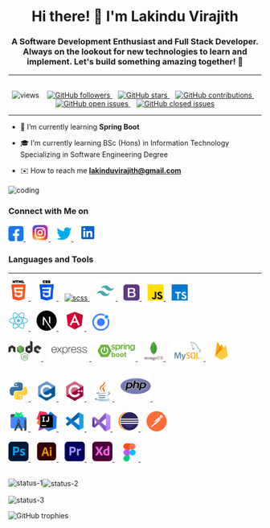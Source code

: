 <h1 align="center">Hi there! 👋 I'm Lakindu Virajith</h1>
<h3 align="center">A Software Development Enthusiast and Full Stack Developer. Always on the lookout for new technologies to learn and implement. Let's build something amazing together! 🚀</h3>

---
<br />

<div align="center">
    <img src="https://komarev.com/ghpvc/?username=lakinduvirajith&label=Profile%20views&color=0e75b6&style=flat" alt="views" />
    &nbsp;&nbsp;
    <a href="https://github.com/lakinduvirajith">
      <img src="https://img.shields.io/github/followers/lakinduvirajith?label=Followers&style=social" alt="GitHub followers" />
    </a>
    &nbsp;&nbsp;
    <a href="https://github.com/lakinduvirajith?tab=repositories">
      <img src="https://img.shields.io/github/stars/lakinduvirajith?style=social" alt="GitHub stars" />
    </a>
    &nbsp;&nbsp;
    <a href="https://github.com/lakinduvirajith">
      <img src="https://img.shields.io/github/last-commit/lakinduvirajith/lakinduvirajith?label=Contributions&style=flat" alt="GitHub contributions" />
    </a>
    &nbsp;&nbsp;
    <a href="https://github.com/lakinduvirajith/lakinduvirajith/issues">
      <img src="https://img.shields.io/github/issues/lakinduvirajith/lakinduvirajith?label=Open%20Issues&style=flat" alt="GitHub open issues" />
    </a>
    &nbsp;&nbsp;
    <a href="https://github.com/lakinduvirajith/lakinduvirajith/issues?q=is%3Aissue+is%3Aclosed">
      <img src="https://img.shields.io/github/issues-closed/lakinduvirajith/lakinduvirajith?label=Closed%20Issues&style=flat" alt="GitHub closed issues" />
    </a>
</div>


---

-  🚀 I’m currently learning **Spring Boot**

-  🎓 I’m currently learning BSc (Hons) in Information Technology Specializing in Software Engineering Degree

-  ✉️ How to reach me **lakinduvirajith@gmail.com**

<img align="center" alt="coding" width="400" src="https://images.squarespace-cdn.com/content/v1/5769fc401b631bab1addb2ab/1541580611624-TE64QGKRJG8SWAIUS7NS/ke17ZwdGBToddI8pDm48kPoswlzjSVMM-SxOp7CV59BZw-zPPgdn4jUwVcJE1ZvWQUxwkmyExglNqGp0IvTJZamWLI2zvYWH8K3-s_4yszcp2ryTI0HqTOaaUohrI8PI6FXy8c9PWtBlqAVlUS5izpdcIXDZqDYvprRqZ29Pw0o/coding-freak.gif">

### Connect with Me on
<div>
  <!--facebook icon-->
  <a href="https://www.facebook.com/lakindu.virajith.1">
    <img src="./social/facebook.svg" alt="facebook" height="30" />
  </a>&nbsp;&nbsp;
  <!--instagram icon-->
  <a href="https://www.instagram.com/lakindu_virajith/">
    <img src="./social/instagram.svg" alt="instagram" height="34" />
  </a>&nbsp;&nbsp;
  <!--twitter icon-->
  <a href="https://twitter.com/LakinduZoysa?s=09" >
    <img src="./social/twitter.svg" alt="twitter" height="30" />
  </a>&nbsp;&nbsp;
  <!--linkedin icon-->
  <a href="https://www.linkedin.com/in/lakindu-de-zoysa-59b0b925b">
    <img src="./social/linkedin.svg" alt="linkedin" height="34" />
  </a>
</div>

### Languages and Tools
<hr />

<div align="left">
  <!--html icon-->
  <a href="https://www.w3.org/html/">
    <img src="./asserts/html-5.png" alt="html5" height="40"/>
  </a>&nbsp;&nbsp;
  <!--css icon-->
  <a href="https://www.w3schools.com/css/">
    <img src="./asserts/css-3.png" alt="css3" height="40"/>
  </a>&nbsp;&nbsp;
  <!--scss icon-->
  <a href="https://sass-lang.com/">
    <img src="https://www.vectorlogo.zone/logos/sass-lang/sass-lang-icon.svg" alt="scss" height="40"/>
  </a>&nbsp;&nbsp;
  <!--tailwind icon-->
  <a href="https://tailwindcss.com">
    <img src="./asserts/tailwind-css.png" alt="tailwind" height="40"/>
  </a>&nbsp;&nbsp;
  <!--bootstrap icon-->
  <a href="https://getbootstrap.com">
    <img src="./asserts/bootstrap.png" alt="bootstrap" height="32"/>
  </a>&nbsp;&nbsp;
  <!--js icon-->
  <a href="https://developer.mozilla.org/en-US/docs/Web/JavaScript">
    <img src="./asserts/js.png" alt="javascript" height="32"/>
  </a>&nbsp;&nbsp;
  <!--typescript icon-->
  <a href="https://www.typescriptlang.org/">
    <img src="./asserts/typescript.png" alt="typescript" height="32"/>
  </a>
</div><br />

<div align="left">
  <!--react icon-->
  <a href="https://reactjs.org/">
    <img src="./asserts/react.png" alt="react" height="40"/>
  </a>&nbsp;&nbsp;
  <!--nextjs icon-->
  <a href="https://nextjs.org/docs">
    <img src="./asserts/nextjs.png" alt="nextjs" height="40"/>
  </a>&nbsp;&nbsp;
  <!--angular icon-->
  <a href="https://angular.io/">
    <img src="./asserts/angular.png" height="40"/>
  </a>&nbsp;&nbsp;
  <!--ionic icon-->
  <a href="https://ionicframework.com/docs/">
    <img src="./asserts/ionic.png" alt="ionic" height="34"/> </a>
</div><br />

<div align="left">
  <!--node js icon-->
  <a href="https://nodejs.org">
    <img src="./asserts/node-js.png" alt="nodejs" height="40"/>
  </a>&nbsp;&nbsp;
  <!--express icon-->
  <a href="https://expressjs.com">
    <img src="./asserts//expressjs.svg" alt="express" height="40"/>
  </a>&nbsp;&nbsp;
  <!--spring boot icon-->
  <a href="https://spring.io/projects/spring-boot">
    <img src="./asserts/spring-boot.png" alt="spring-boot" height="40"/>
  </a>&nbsp;&nbsp;
  <!--mongo db icon-->
  <a href="https://www.mongodb.com/">
    <img src="./asserts/mongo-db.png" alt="mongodb" height="40"/>
  </a>&nbsp;&nbsp;
  <!--mysql icon-->
  <a href="https://www.mysql.com/">
    <img src="./asserts/mysql.png" alt="mysql" height="40"/>
  </a>&nbsp;&nbsp;
  <!--firebase icon-->
  <a href="https://firebase.google.com/">
    <img src="./asserts/firebase.png" alt="firebase" height="40"/>
  </a>
</div><br />

<div align="left">
  <!--python icon-->
  <a href="https://www.python.org">
    <img src="./asserts/python.png" alt="python" height="40"/>
  </a>&nbsp;&nbsp;
  <!--c icon-->
  <a href="https://www.cprogramming.com/">
    <img src="./asserts/c.svg" alt="c" height="40"/>
  </a>&nbsp;&nbsp;
  <!--c++ icon-->
  <a href="https://www.w3schools.com/cpp/">
    <img src="./asserts/c++.svg" alt="cplusplus" height="40"/>
  </a>&nbsp;&nbsp;
  <!--java icon-->
  <a href="https://www.java.com">
    <img src="./asserts/java.png" alt="java" height="40"/>
  </a>&nbsp;&nbsp;
  <!--php icon-->
  <a href="https://www.php.net">
    <img src="./asserts/php.png" alt="php" height="60"/>
  </a>&nbsp;&nbsp;
</div><br />

<div align="left">
  <!--android icon-->
  <a href="https://developer.android.com">
     <img src="./asserts/android-studio.png" alt="android" height="40"/>
  </a>&nbsp;&nbsp;
  <!--intellij idea icon-->
  <a href="https://www.jetbrains.com/idea/">
     <img src="./asserts/intellij-idea.png" alt="intellij" height="40"/>
  </a>&nbsp;&nbsp;
  <!--vs code icon-->
  <a href="https://code.visualstudio.com">
     <img src="./asserts/vscode.png" alt="android" height="40"/>
  </a>&nbsp;&nbsp;
  <!--visual studio icon-->
  <a href="https://visualstudio.microsoft.com">
     <img src="./asserts/visual-studio.png" alt="android" height="36"/>
  </a>&nbsp;&nbsp;
  <!--eclipse ide icon-->
  <a href="https://www.eclipse.org/ide/">
     <img src="./asserts/eclipse.png" alt="eclipse" height="40"/>
  </a>&nbsp;&nbsp;
  <!--postman icon-->
  <a href="https://postman.com">
    <img src="./asserts/postman.png" alt="postman" height="40"/>
  </a>
</div><br />

<div align="left">
  <!--photoshop icon-->
  <a href="https://www.photoshop.com/en">
    <img src="./asserts/photoshop.png" alt="photoshop" height="40"/>
  </a>&nbsp;&nbsp;
  <!--illustrator icon-->
  <a href="https://www.adobe.com/in/products/illustrator.html">
    <img src="./asserts/illustrator.png" alt="illustrator" height="40"/>
  </a>&nbsp;&nbsp;
  <!--premiere pro icon-->
  <a href="https://www.adobe.com/in/products/premiere.html">
    <img src="./asserts/premiere-pro.png" alt="illustrator" height="40"/>
  </a>&nbsp;&nbsp;
  <!--xd icon-->
  <a href="https://www.adobe.com/products/xd.html">
    <img src="./asserts/xd.png" alt="xd" height="40"/>
  </a>&nbsp;&nbsp;
  <!--figma icon-->
  <a href="https://www.figma.com/">
    <img src="./asserts/figma.png" alt="figma" height="36"/>
  </a>&nbsp;&nbsp;
</div><br />

<p><img align="left" src="https://github-readme-stats.vercel.app/api/top-langs?username=lakinduvirajith&show_icons=true&locale=en&layout=compact" alt="status-1" /></p>

<p><img align="center" src="https://github-readme-stats.vercel.app/api?username=lakinduvirajith&show_icons=true&locale=en" alt="status-2" /></p>

<p><img align="center" src="https://github-readme-streak-stats.herokuapp.com/?user=lakinduvirajith&" alt="status-3" /></p>

<p><img align="left" src="https://github-profile-trophy.vercel.app/?username=lakinduvirajith&theme=flat&no-frame=true&margin-w=30" alt="GitHub trophies" /></p>
